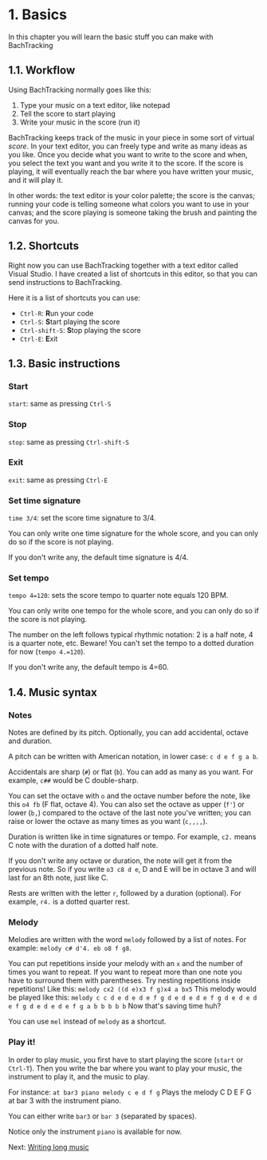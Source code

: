 # 1. Basics

In this chapter you will learn the basic stuff you can make with BachTracking

## 1.1. Workflow

Using BachTracking normally goes like this:
1. Type your music on a text editor, like notepad
2. Tell the score to start playing
3. Write your music in the score (run it)

BachTracking keeps track of the music in your piece in some sort of virtual _score_. In your text editor, you can freely type and write as many ideas as you like. Once you decide what you want to write to the score and when, you select the text you want and you write it to the score. If the score is playing, it will eventually reach the bar where you have written your music, and it will play it.

In other words: the text editor is your color palette; the score is the canvas; running your code is telling someone what colors you want to use in your canvas; and the score playing is someone taking the brush and painting the canvas for you.

## 1.2. Shortcuts 

Right now you can use BachTracking together with a text editor called Visual Studio. I have created a list of shortcuts in this editor, so that you can send instructions to BachTracking.

Here it is a list of shortcuts you can use:
- `Ctrl-R`: **R**un your code
- `Ctrl-S`: **S**tart playing the score
- `Ctrl-shift-S`: **S**top playing the score
- `Ctrl-E`: **E**xit

## 1.3. Basic instructions

### Start
`start`: same as pressing `Ctrl-S`

### Stop
`stop`: same as pressing `Ctrl-shift-S`

### Exit
`exit`: same as pressing `Ctrl-E`

### Set time signature
`time 3/4`: set the score time signature to 3/4.

You can only write one time signature for the whole score, and you can only do so if the score is not playing.

If you don't write any, the default time signature is 4/4.

### Set tempo

`tempo 4=120`: sets the score tempo to quarter note equals 120 BPM.

You can only write one tempo for the whole score, and you can only do so if the score is not playing.

The number on the left follows typical rhythmic notation: 2 is a half note, 4 is a quarter note, etc. Beware! You can't set the tempo to a dotted duration for now (`tempo 4.=120`).

If you don't write any, the default tempo is 4=60.

## 1.4. Music syntax

### Notes

Notes are defined by its pitch. Optionally, you can add accidental, octave and duration.

A pitch can be written with American notation, in lower case: `c d e f g a b`.

Accidentals are sharp (`#`) or flat (`b`). You can add as many as you want. For example, `c##` would be C double-sharp.

You can set the octave with `o` and the octave number before the note, like this `o4 fb` (F flat, octave 4). You can also set the octave as upper (`f'`) or lower (`b,`) compared to the octave of the last note you've written; you can raise or lower the octave as many times as you want (`c,,,,`).

Duration is written like in time signatures or tempo. For example, `c2.` means C note with the duration of a dotted half note.

If you don't write any octave or duration, the note will get it from the previous note. So if you write `o3 c8 d e`, D and E will be in octave 3 and will last for an 8th note, just like C.

Rests are written with the letter `r`, followed by a duration (optional). For example, `r4.` is a dotted quarter rest.

### Melody

Melodies are written with the word `melody` followed by a list of notes. For example: `melody c# d'4. eb o8 f g8`.

You can put repetitions inside your melody with an `x` and the number of times you want to repeat. If you want to repeat more than one note you have to surround them with parentheses. Try nesting repetitions inside repetitions! Like this:
`melody cx2 ((d e)x3 f g)x4 a bx5`
This melody would be played like this:
`melody c c d e d e d e f g d e d e d e f g d e d e d e f g d e d e d e f g a b b b b b`
Now that's saving time huh?

You can use `mel` instead of `melody` as a shortcut.

### Play it!

In order to play music, you first have to start playing the score (`start` or `Ctrl-T`). Then you write the bar where you want to play your music, the instrument to play it, and the music to play.

For instance:
`at bar3 piano melody c e d f g`
Plays the melody C D E F G at bar 3 with the instrument piano.

You can either write `bar3` or `bar 3` (separated by spaces).

Notice only the instrument `piano` is available for now.

Next: [Writing long music](./02-writing-long-music.md)
